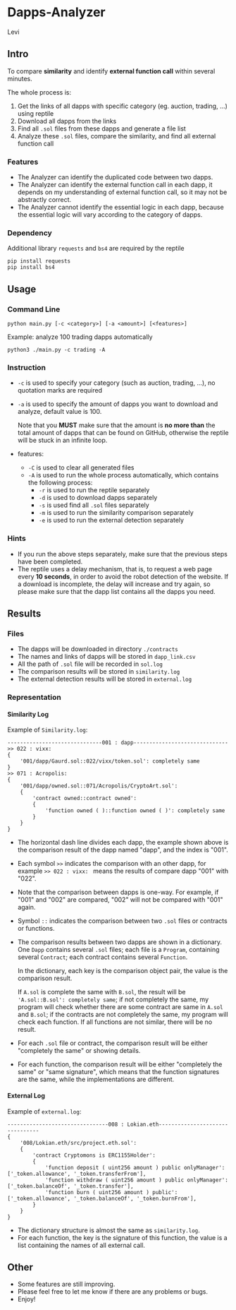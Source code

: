 # Dapps-Analyzer

Levi

## Intro
To compare **similarity** and identify **external function call** within several minutes.

The whole process is:

1. Get the links of all dapps with specific category (eg. auction, trading, ...) using reptile
2. Download all dapps from the links
3. Find all `.sol` files from these dapps and generate a file list
4. Analyze these `.sol` files, compare the similarity, and find all external function call

### Features

- The Analyzer can identify the duplicated code between two dapps.
- The Analyzer can identify the external function call in each dapp, it depends on my understanding of external function call, so it may not be abstractly correct.
- The Analyzer cannot identify the essential logic in each dapp, because the essential logic will vary according to the category of dapps.

### Dependency

Additional library `requests` and `bs4` are required by the reptile

```shell
pip install requests
pip install bs4
```

## Usage

### Command Line

```shell
python main.py [-c <category>] [-a <amount>] [<features>]
```

Example: analyze 100 trading dapps automatically

```shell
python3 ./main.py -c trading -A
```

### Instruction

- `-c` is used to specify your category (such as auction, trading, ...), no quotation marks are required

- `-a` is used to specify the amount of dapps you want to download and analyze, default value is 100. 

  Note that you **MUST** make sure that the amount is **no more than** the total amount of dapps that can be found on GitHub, otherwise the reptile will be stuck in an infinite loop.

- features:

  - `-C` is used to clear all generated files
  - `-A` is used to run the whole process automatically, which contains the following process:
    - `-r` is used to run the reptile separately
    - `-d` is used to download dapps separately
    - `-s` is used find all `.sol` files separately
    - `-m` is used to run the similarity comparison separately
    - `-e` is used to run the external detection separately

### Hints

- If you run the above steps separately, make sure that the previous steps have been completed.
- The reptile uses a delay mechanism, that is, to request a web page every **10 seconds**, in order to avoid the robot detection of the website. If a download is incomplete, the delay will increase and try again, so please make sure that the dapp list contains all the dapps you need.

## Results

### Files

- The dapps will be downloaded in directory `./contracts`
- The names and links of dapps will be stored in `dapp_link.csv`
- All the path of `.sol` file will be recorded in `sol.log`
- The comparison results will be stored in `similarity.log`
- The external detection results will be stored in `external.log`

### Representation

#### Similarity Log

Example of `Similarity.log`:

```
------------------------------001 : dapp------------------------------
>> 022 : vixx: 
{
	'001/dapp/Gaurd.sol::022/vixx/token.sol': completely same
}
>> 071 : Acropolis: 
{
	'001/dapp/owned.sol::071/Acropolis/CryptoArt.sol': 
	{
		'contract owned::contract owned': 
		{
			'function owned ( )::function owned ( )': completely same
		}
	}
}
```

- The horizontal dash line divides each dapp, the example shown above is the comparison result of the dapp named "dapp", and the index is "001".

- Each symbol `>>` indicates the comparison with an other dapp, for example `>> 022 : vixx: ` means the results of compare dapp "001" with "022".

- Note that the comparison between dapps is one-way. For example, if "001" and "002" are compared, "002" will not be compared with "001" again.

- Symbol `::` indicates the comparison between two `.sol` files or contracts or functions.

- The comparison results between two dapps are shown in a dictionary. One `Dapp` contains several `.sol` files; each file is a `Program`, containing several `Contract`; each contract contains several `Function`.

  In the dictionary, each key is the comparison object pair, the value is the comparison result. 

  If `A.sol` is complete the same with `B.sol`, the result will be `'A.sol::B.sol': completely same`; if not completely the same, my program will check whether there are some contract are same in `A.sol` and `B.sol`; if the contracts are not completely the same, my program will check each function. If all functions are not similar, there will be no result.

- For each `.sol` file or contract, the comparison result will be either "completely the same" or showing details.

- For each function, the comparison result will be either "completely the same" or "same signature", which means that the function signatures are the same, while the implementations are different.

#### External Log

Example of `external.log`:

```
--------------------------------008 : Lokian.eth--------------------------------
{
	'008/Lokian.eth/src/project.eth.sol': 
	{
		'contract Cryptomons is ERC1155Holder': 
		{
			'function deposit ( uint256 amount ) public onlyManager': ['_token.allowance', '_token.transferFrom'],
			'function withdraw ( uint256 amount ) public onlyManager': ['_token.balanceOf', '_token.transfer'],
			'function burn ( uint256 amount ) public': ['_token.allowance', '_token.balanceOf', '_token.burnFrom'],
		}
	}
}
```

- The dictionary structure is almost the same as `similarity.log`.
- For each function, the key is the signature of this function, the value is a list containing the names of all external call.  

## Other

- Some features are still improving. 
- Please feel free to let me know if there are any problems or bugs. 
- Enjoy!
